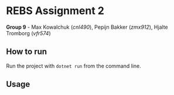 # REBS Assignment 2

**Group 9** - Max Kowalchuk (*cnl490*), Pepijn Bakker (*zmx912*), Hjalte Tromborg (*vfr574*) 

## How to run
Run the project with `dotnet run` from the command line.

## Usage


